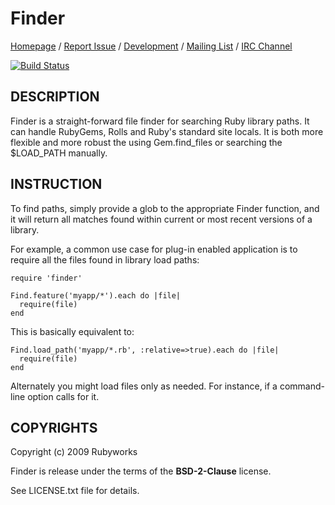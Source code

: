 # Finder

[Homepage](http://rubyworks.github.com/finder) /
[Report Issue](http://github.com/rubyworks/finder/issues) /
[Development](http://github.com/rubyworks/finder) /
[Mailing List](http://groups.google.com/groups/rubyworks-mailinglist) /
[IRC Channel](irc://chat.us.freenode.net/rubyworks)

[![Build Status](https://secure.travis-ci.org/rubyworks/finder.png)](http://travis-ci.org/rubyworks/finder)


## DESCRIPTION

Finder is a straight-forward file finder for searching Ruby library paths.
It can handle RubyGems, Rolls and Ruby's standard site locals. It is both
more flexible and more robust the using Gem.find_files or searching the
$LOAD_PATH manually.


## INSTRUCTION

To find paths, simply provide a glob to the appropriate Finder function,
and it will return all matches found within current or most recent
versions of a library.

For example, a common use case for plug-in enabled application is to
require all the files found in library load paths:

    require 'finder'

    Find.feature('myapp/*').each do |file|
      require(file)
    end

This is basically equivalent to:

    Find.load_path('myapp/*.rb', :relative=>true).each do |file|
      require(file)
    end

Alternately you might load files only as needed. For instance, if a
command-line option calls for it.


## COPYRIGHTS

Copyright (c) 2009 Rubyworks

Finder is release under the terms of the **BSD-2-Clause** license.

See LICENSE.txt file for details.


